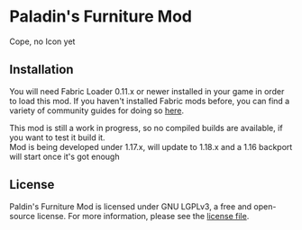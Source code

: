# Paladin's Furniture Mod
Cope, no Icon yet

## Installation

You will need Fabric Loader 0.11.x or newer installed in your game in order to load this mod. If you haven't installed Fabric mods before, you can find a variety of community guides for doing so [here](https://fabricmc.net/wiki/install).

This mod is still a work in progress, so no compiled builds are available, if you want to test it build it.  
Mod is being developed under 1.17.x, will update to 1.18.x and a 1.16 backport will start once it's got enough

## License

Paldin's Furniture Mod is licensed under GNU LGPLv3, a free and open-source license. For more information, please see the [license file](LICENSE).
